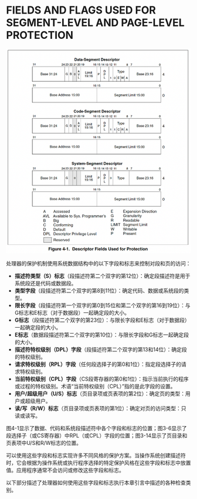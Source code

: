 # FIELDS AND FLAGS USED FOR SEGMENT-LEVEL AND PAGE-LEVEL PROTECTION

![](/static/images/2502/p028.png)

处理器的保护机制使用系统数据结构中的以下字段和标志来控制对段和页的访问：

- **描述符类型（S）标志**（段描述符第二个双字的第12位）：确定段描述符是用于系统段还是代码或数据段。
- **类型字段**（段描述符第二个双字的第8到11位）：确定代码、数据或系统段的类型。
- **限长字段**（段描述符第一个双字的第0到15位和第二个双字的第16到19位）：与G标志和E标志（对于数据段）一起确定段的大小。
- **G标志**（段描述符第二个双字的第23位）：与限长字段和E标志（对于数据段）一起确定段的大小。
- **E标志**（数据段描述符第二个双字的第10位）：与限长字段和G标志一起确定段的大小。
- **描述符特权级别（DPL）字段**（段描述符第二个双字的第13和14位）：确定段的特权级别。
- **请求特权级别（RPL）字段**（任何段选择子的第0和1位）：指定段选择子的请求特权级别。
- **当前特权级别（CPL）字段**（CS段寄存器的第0和1位）：指示当前执行的程序或过程的特权级别。术语“当前特权级别（CPL）”指的是此字段的设置。
- **用户/超级用户（U/S）标志**（页目录项或页表项的第2位）：确定页的类型：用户或超级用户。
- **读/写（R/W）标志**（页目录项或页表项的第1位）：确定对页的访问类型：只读或读写。

图4-1显示了数据、代码和系统段描述符中各个字段和标志的位置；图3-6显示了段选择子（或CS寄存器）中RPL（或CPL）字段的位置；图3-14显示了页目录和页表项中U/S和R/W标志的位置。

可以使用这些字段和标志实现许多不同风格的保护方案。当操作系统创建描述符时，它会根据为操作系统或执行程序选择的特定保护风格在这些字段和标志中放置值。应用程序通常不会访问或修改这些字段和标志。

以下部分描述了处理器如何使用这些字段和标志执行本章引言中描述的各种检查类别。